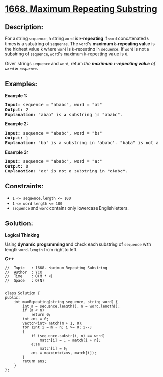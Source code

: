 # [1668. Maximum Repeating Substring](https://leetcode.com/problems/maximum-repeating-substring/)


## Description:

<p>For a string <code>sequence</code>, a string <code>word</code> is <strong><code>k</code>-repeating</strong> if <code>word</code> concatenated <code>k</code> times is a substring of <code>sequence</code>. The <code>word</code>'s <strong>maximum <code>k</code>-repeating value</strong> is the highest value <code>k</code> where <code>word</code> is <code>k</code>-repeating in <code>sequence</code>. If <code>word</code> is not a substring of <code>sequence</code>, <code>word</code>'s maximum <code>k</code>-repeating value is <code>0</code>.</p>

<p>Given strings <code>sequence</code> and <code>word</code>, return <em>the <strong>maximum <code>k</code>-repeating value</strong> of <code>word</code> in <code>sequence</code>.</em></p>


## Examples:

<strong>Example 1:</strong>
<pre>
<strong>Input:</strong> sequence = "ababc", word = "ab"
<strong>Output:</strong> 2
<strong>Explanation:</strong> "abab" is a substring in "ababc".
</pre>

<strong>Example 2:</strong>
<pre>
<strong>Input:</strong> sequence = "ababc", word = "ba"
<strong>Output:</strong> 1
<strong>Explanation:</strong> "ba" is a substring in "ababc". "baba" is not a substring in "ababc".
</pre>

<strong>Example 3:</strong>
<pre>
<strong>Input:</strong> sequence = "ababc", word = "ac"
<strong>Output:</strong> 0
<strong>Explanation:</strong> "ac" is not a substring in "ababc".
</pre>


## Constraints:

<ul>
    <li><code>1 &lt;= sequence.length &lt;= 100</code></li>
    <li><code>1 &lt;= word.length &lt;= 100</code></li>
    <li><code>sequence</code> and <code>word</code> contains only lowercase English letters.</li>
</ul>


## Solution:

<strong>Logical Thinking</strong>
<p>Using <strong>dynamic programming</strong> and check each substring of <code>sequence</code> with length <code>word.length</code> from right to left.</p>


<strong>C++</strong>

```
//  Topic   : 1668. Maximum Repeating Substring
//  Author  : YCX
//  Time    : O(M * N)
//  Space   : O(N)


class Solution {
public:
    int maxRepeating(string sequence, string word) {
        int m = sequence.length(), n = word.length();
        if (m < n)
            return 0;
        int ans = 0;
        vector<int> match(m + 1, 0);
        for (int i = m - n; i >= 0; i--)
        {
            if (sequence.substr(i, n) == word)
                match[i] = 1 + match[i + n];
            else
                match[i] = 0;
            ans = max<int>(ans, match[i]);
        }
        return ans;       
    }
};
```